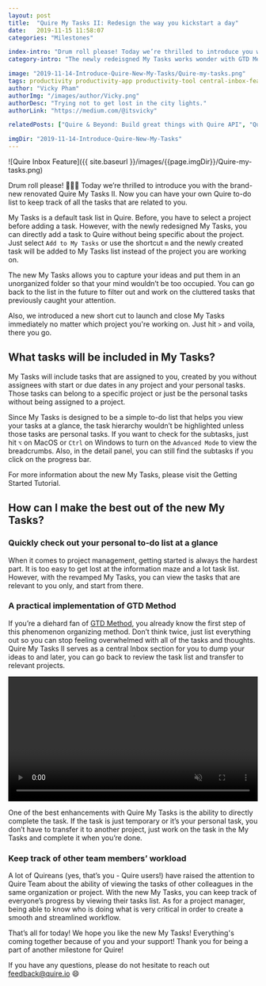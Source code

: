 ```yaml
---
layout: post
title:  "Quire My Tasks II: Redesign the way you kickstart a day"
date:   2019-11-15 11:58:07
categories: "Milestones"

index-intro: "Drum roll please! Today we’re thrilled to introduce you with the brand-new renovated My Tasks II. Now you can have your own Quire to-do list to keep track of all the tasks that are related to you. My Tasks is a default task list in Quire. Before, you have to select a project before adding a task. However, with the newly redesigned My Tasks, you can directly add a task to Quire without being specific about the project."
category-intro: "The newly redeisgned My Tasks works wonder with GTD Method, optimize your workflow and overal boost up your productivity."

image: "2019-11-14-Introduce-Quire-New-My-Tasks/Quire-my-tasks.png"
tags: productivity productivity-app productivity-tool central-inbox-feature GTD-method to-do-list task-management task-management-software project-management-software Quire Kanban-board
author: "Vicky Pham"
authorImg: "/images/author/Vicky.png"
authorDesc: "Trying not to get lost in the city lights."
authorLink: "https://medium.com/@itsvicky"

relatedPosts: ["Quire & Beyond: Build great things with Quire API", "Quire Mark III: Nested Tasks Meets Board", "Quire and Slack work great together."]

imgDir: "2019-11-14-Introduce-Quire-New-My-Tasks"
---
```


![Quire Inbox Feature]({{ site.baseurl }}/images/{{page.imgDir}}/Quire-my-tasks.png)

Drum roll please! 🥁🥁🥁 Today we’re thrilled to introduce you with the brand-new renovated Quire My Tasks II. Now you can have your own Quire to-do list to keep track of all the tasks that are related to you. 

My Tasks is a default task list in Quire. Before, you have to select a project before adding a task. However, with the newly redesigned My Tasks, you can directly add a task to Quire without being specific about the project. Just select `Add to My Tasks` or use the shortcut `m` and the newly created task will be added to My Tasks list instead of the project you are working on. 

The new My Tasks allows you to capture your ideas and put them in an unorganized folder so that your mind wouldn’t be too occupied. You can go back to the list in the future to filter out and work on the cluttered tasks that previously caught your attention.

Also, we introduced a new short cut to launch and close My Tasks immediately no matter which project you're working on. Just hit `>` and voila, there you go. 

## What tasks will be included in My Tasks? 

My Tasks will include tasks that are assigned to you, created by you without assignees with start or due dates in any project and your personal tasks. Those tasks can belong to a specific project or just be the personal tasks without being assigned to a project. 

Since My Tasks is designed to be a simple to-do list that helps you view your tasks at a glance, the task hierarchy wouldn’t be highlighted unless those tasks are personal tasks. If you want to check for the subtasks, just hit `⌥` on MacOS or `Ctrl` on Windows to turn on the `Advanced Mode` to view the breadcrumbs. Also, in the detail panel, you can still find the subtasks if you click on the progress bar.

For more information about the new My Tasks, please visit the Getting Started Tutorial.

## How can I make the best out of the new My Tasks? 

### Quickly check out your personal to-do list at a glance

When it comes to project management, getting started is always the hardest part. It is too easy to get lost at the information maze and a lot task list. However, with the revamped My Tasks, you can view the tasks that are relevant to you only, and start from there. 

### A practical implementation of GTD Method

If you’re a diehard fan of [GTD Method](https://quire.io/blog/p/Setup-GTD-Method-in-Quire.html), you already know the first step of this phenomenon organizing method. Don’t think twice, just list everything out so you can stop feeling overwhelmed with all of the tasks and thoughts. Quire My Tasks II serves as a central Inbox section for you to dump your ideas to and later, you can go back to review the task list and transfer to relevant projects. 

<video muted="" loop="" autoplay="" playsinline style="max-height: 599px; margin: 0 auto; width: 100%;" >
  <source src="{{ site.baseurl }}/images/{{page.imgDir}}/GTD-method.mp4" type="video/mp4">
</video></br>

One of the best enhancements with Quire My Tasks is the ability to directly complete the task. If the task is just temporary or it’s your personal task, you don’t have to transfer it to another project, just work on the task in the My Tasks and complete it when you’re done.

### Keep track of other team members’ workload 

A lot of Quireans (yes, that’s you - Quire users!) have raised the attention to Quire Team about the ability of viewing the tasks of other colleagues in the same organization or project. With the new My Tasks, you can keep track of everyone’s progress by viewing their tasks list. As for a project manager, being able to know who is doing what is very critical in order to create a smooth and streamlined workflow. 

That’s all for today! We hope you like the new My Tasks! Everything's coming together because of you and your support! Thank you for being a part of another milestone for Quire!

If you have any questions, please do not hesitate to reach out feedback@quire.io 😄


[jekyll]:      http://jekyllrb.com
[jekyll-gh]:   https://github.com/jekyll/jekyll
[jekyll-help]: https://github.com/jekyll/jekyll-help